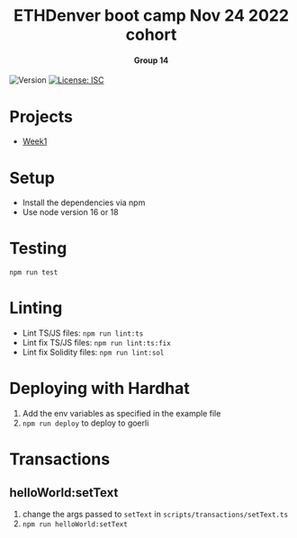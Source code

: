 <h1 align="center">ETHDenver boot camp Nov 24 2022 cohort</h1>
<h4 align="center">Group 14</h4>
<p>
  <img alt="Version" src="https://img.shields.io/badge/version-0.1.0-blue.svg?cacheSeconds=2592000" />
  <a href="#" target="_blank">
    <img alt="License: ISC" src="https://img.shields.io/badge/License-ISC-yellow.svg" />
  </a>
</p>

# Projects

- [Week1](GroupProjects/Week1.md) 


# Setup
- Install the dependencies via npm
- Use node version 16 or 18

# Testing

`npm run test`

# Linting
- Lint TS/JS files: `npm run lint:ts`
- Lint fix TS/JS files: `npm run lint:ts:fix`
- Lint fix Solidity files: `npm run lint:sol`

# Deploying with Hardhat

1. Add the env variables as specified in the example file
2. `npm run deploy` to deploy to goerli

# Transactions

## helloWorld:setText
1. change the args passed to `setText` in `scripts/transactions/setText.ts`
2. `npm run helloWorld:setText`
